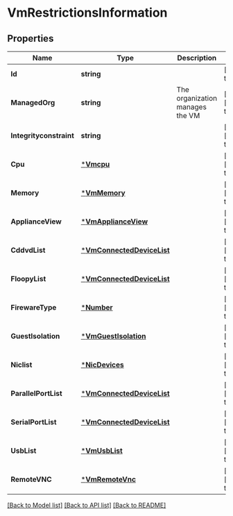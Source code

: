 # VmRestrictionsInformation

## Properties
Name | Type | Description | Notes
------------ | ------------- | ------------- | -------------
**Id** | **string** |  | [default to null]
**ManagedOrg** | **string** | The organization manages the VM | [optional] [default to null]
**Integrityconstraint** | **string** |  | [optional] [default to null]
**Cpu** | [***Vmcpu**](VMCPU.md) |  | [optional] [default to null]
**Memory** | [***VmMemory**](VMMemory.md) |  | [optional] [default to null]
**ApplianceView** | [***VmApplianceView**](VMApplianceView.md) |  | [optional] [default to null]
**CddvdList** | [***VmConnectedDeviceList**](VMConnectedDeviceList.md) |  | [optional] [default to null]
**FloopyList** | [***VmConnectedDeviceList**](VMConnectedDeviceList.md) |  | [optional] [default to null]
**FirewareType** | [***Number**](Number.md) |  | [optional] [default to null]
**GuestIsolation** | [***VmGuestIsolation**](VMGuestIsolation.md) |  | [optional] [default to null]
**Niclist** | [***NicDevices**](NICDevices.md) |  | [optional] [default to null]
**ParallelPortList** | [***VmConnectedDeviceList**](VMConnectedDeviceList.md) |  | [optional] [default to null]
**SerialPortList** | [***VmConnectedDeviceList**](VMConnectedDeviceList.md) |  | [optional] [default to null]
**UsbList** | [***VmUsbList**](VMUsbList.md) |  | [optional] [default to null]
**RemoteVNC** | [***VmRemoteVnc**](VMRemoteVNC.md) |  | [optional] [default to null]

[[Back to Model list]](README.md#documentation-for-models) [[Back to API list]](README.md#documentation-for-api-endpoints) [[Back to README]](README.md)


